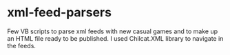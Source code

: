# xml-feed-parsers
Few VB scripts to parse xml feeds with new casual games and to make up an HTML file ready to be published.
I used Chilcat.XML library to navigate in the feeds.

